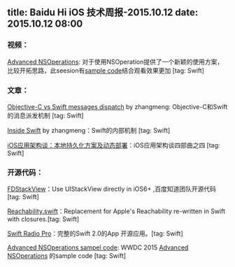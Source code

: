 title: Baidu Hi iOS 技术周报-2015.10.12
date: 2015.10.12 08:00
---

### 视频：
[Advanced NSOperations](https://developer.apple.com/videos/play/wwdc2015-226/): 对于使用NSOperation提供了一个新颖的使用方案，比较开拓思路，此seesion有[sample code](https://developer.apple.com/sample-code/wwdc/2015/downloads/Advanced-NSOperations.zip)结合观看效果更加 [tag: Swift]



### 文章：

[Objective-C vs Swift messages dispatch](http://blog.untitledkingdom.co.uk/obj-c-vs-swift/) by zhangmeng: Objective-C和Swift的消息派发机制 [tag: Swift]

[Inside Swift](http://www.eswick.com/2014/06/inside-swift/) by zhangmeng：Swift的内部机制 [tag: Swift]

[iOS应用架构谈：本地持久化方案及动态部署](http://casatwy.com/iosying-yong-jia-gou-tan-ben-di-chi-jiu-hua-fang-an-ji-dong-tai-bu-shu.html)：iOS应用架构谈四部曲之四 [tag: Swift]


### 开源代码：

[FDStackView](https://github.com/forkingdog/FDStackView)：Use UIStackView directly in iOS6+ ,百度知道团队开源代码 [tag: Swift]

[Reachability.swift](https://github.com/ashleymills/Reachability.swift)：Replacement for Apple's Reachability re-written in Swift with closures.[tag: Swift]

[Swift Radio Pro](https://github.com/swiftcodex/Swift-Radio-Pro)：完整的Swift 2.0的App 开源应用。[tag: Swift]

[Advanced NSOperations sampel code](https://developer.apple.com/sample-code/wwdc/2015/downloads/Advanced-NSOperations.zip): WWDC 2015 [Advanced NSOperations](https://developer.apple.com/videos/play/wwdc2015-226/) 的sample code  [tag: Swift]
